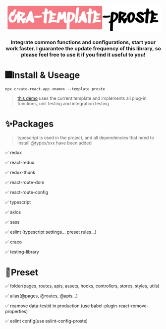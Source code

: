<img src="https://raw.githubusercontent.com/xyhxx/program_preview/master/logo/cra-template.png" />

<h3 style="text-align: center;">Integrate common functions and configurations, start your work faster. I guarantee the update frequency of this library, so please feel free to use it if you find it useful to you!
</h3>



# 🎆Install & Useage

``` 
npx create-react-app <name> --template proste
```

> <a href="https://github.com/xyhxx/react-proste-template-demo/tree/master">this demo</a> uses the current template and implements all plug-in functions, unit testing and integration testing

# ✨Packages
> typescript is used in the project, and all dependencies that need to install @types/xxx have been added

✅ redux

✅ react-redux

✅ redux-thunk

✅ react-route-dom

✅ react-route-config

✅ typescript

✅ axios

✅ sass

✅ eslint (typescript settings... preset rules...)

✅ craco

✅ testing-library

# 🎊Preset

✅ folder(pages, routes, apis, assets, hooks, controllers, stores, styles, utils)

✅ alias(@pages, @routes, @apis...)

✅ reamove data-testid in production (use babel-plugin-react-remove-properties)

✅ eslint config(use eslint-config-proste)


